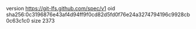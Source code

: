 version https://git-lfs.github.com/spec/v1
oid sha256:0c3196876e43af4d94ff9f0cd82d5fd0f76e24a3274794196c9928cb0c63c1c0
size 2373
